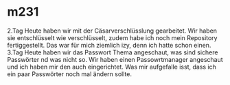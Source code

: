 # m231
2.Tag
Heute haben wir mit der Cäsarverschlüsslung gearbeitet. Wir haben sie entschlüsselt wie verschlüsselt, zudem habe ich noch mein Repository fertiggestellt. Das war für mich ziemlich izy, denn ich hatte schon einen.
3.Tag
Heute haben wir das Passwort Thema angeschaut, was sind sichere Passwörter nd was nicht so. 
Wir haben einen Passowrtmanager angeschaut und ich haben mir den auch eingerichtet.
Was mir aufgefalle isst, dass ich ein paar Passwörter noch mal ändern sollte.

